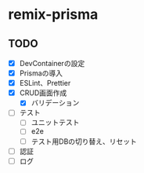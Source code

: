 # remix-prisma

## TODO

- [x] DevContainerの設定
- [x] Prismaの導入
- [x] ESLint、Prettier
- [x] CRUD画面作成
    - [x] バリデーション
- [ ] テスト
    - [ ] ユニットテスト
    - [ ] e2e
    - [ ] テスト用DBの切り替え、リセット
- [ ] 認証
- [ ] ログ
